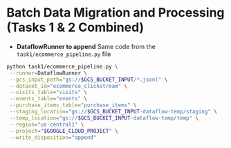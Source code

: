 # Batch Data Migration and Processing (Tasks 1 & 2 Combined)

* **DataflowRunner to append**
Same code from the `task1/ecommerce_pipeline.py` file

```bash
python task1/ecommerce_pipeline.py \
 --runner=DataflowRunner \
 --gcs_input_path="gs://$GCS_BUCKET_INPUT/*.jsonl" \
 --dataset_id="ecommerce_clickstream" \
 --visits_table="visits" \
 --events_table="events" \
 --purchase_items_table="purchase_items" \
 --staging_location="gs://$GCS_BUCKET_INPUT-dataflow-temp/staging" \
 --temp_location="gs://$GCS_BUCKET_INPUT-dataflow-temp/temp" \
 --region="us-central1" \
 --project="$GOOGLE_CLOUD_PROJECT" \
 --write_disposition="append"
 ```